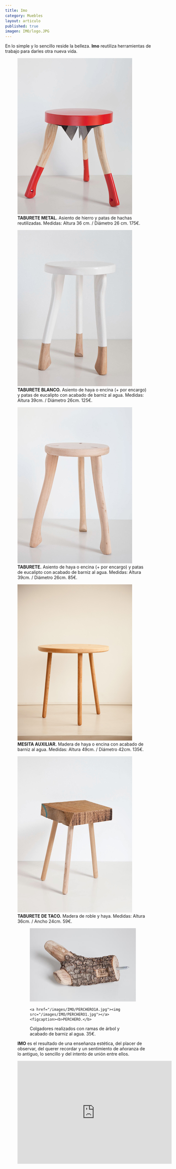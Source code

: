 ```yaml
---
title: Imo
category: Muebles
layout: articulo
published: true
imagen: IMO/logo.JPG
---
```


En lo simple y lo sencillo reside la belleza. **Imo** reutiliza herramientas de trabajo para darles otra nueva vida.

<div class="figure-group">
<figure>
	<a href="/images/IMO/TABURETEHACHASROJO.jpg"><img src="/images/IMO/TABURETEHACHASROJO.jpg" alt="Taburete hecho a mano"></a>
	<figcaption><b>TABURETE METAL.</b>
Asiento de hierro y patas de hachas reutilizadas. Medidas: Altura 36 cm. / Diámetro 26 cm. 175€.</figcaption>
</figure>

<figure>
	<a href="/images/IMO/TABURETEHACHASBLANCO.jpg"><img src="/images/IMO/TABURETEHACHASBLANCO.jpg" alt="Taburete hecho a mano"></a>
	<figcaption><b>TABURETE BLANCO.</b>
Asiento de haya o encina (+ por encargo) y patas de eucalipto con acabado de barniz al agua. Medidas: Altura 39cm. / Diámetro 26cm. 125€.</figcaption>
</figure>

<figure>
	<a href="/images/IMO/TABURETEHACHASLISO.jpg"><img src="/images/IMO/TABURETEHACHASLISO.jpg" alt="Taburete hecho a mano"></a>
	<figcaption><b>TABURETE.</b>
Asiento de haya  o encina (+ por encargo) y patas de eucalipto con acabado de barniz al agua. Medidas: Altura 39cm. / Diámetro 26cm. 85€.</figcaption>
</figure>
</div>

<div class="figure-group">
<figure>
	<a href="/images/IMO/MESAMANGOS.jpg"><img src="/images/IMO/MESAMANGOS.jpg" alt="Mesita hecha a mano"></a>
	<figcaption><b>MESITA AUXILIAR.</b>
Madera de haya o encina con acabado de barniz al agua. Medidas: Altura 49cm. / Diámetro 42cm. 135€.</figcaption>
</figure>

<figure>
	<a href="/images/IMO/TABURETETACO.jpg"><img src="/images/IMO/TABURETETACO.jpg" alt="Taburete hecho a mano"></a>
	<figcaption><b>TABURETE DE TACO.</b>
Madera de roble y haya. Medidas: Altura 36cm. / Ancho  24cm. 59€.</figcaption>
</figure>
</div>

<figure class="half">
<figure>
	<a href="/images/IMO/PERCHERO1.jpg"><img src="/images/IMO/PERCHERO1.jpg"></a>
	
	<a href="/images/IMO/PERCHERO1A.jpg"><img src="/images/IMO/PERCHERO1.jpg"></a>
	<figcaption><b>PERCHERO.</b>
Colgadores realizados con ramas de árbol y acabado de barniz al agua. 35€.</figcaption>
</figure>



**IMO** es el resultado de una enseñanza estética, del placer de observar, del querer recordar y un sentimiento de añoranza de lo antiguo, lo sencillo y del intento de unión entre ellos.


<iframe width="500" height="333" src="https://player.vimeo.com/video/84877725?color=ffffff" frameborder="0" allowfullscreen></iframe>


